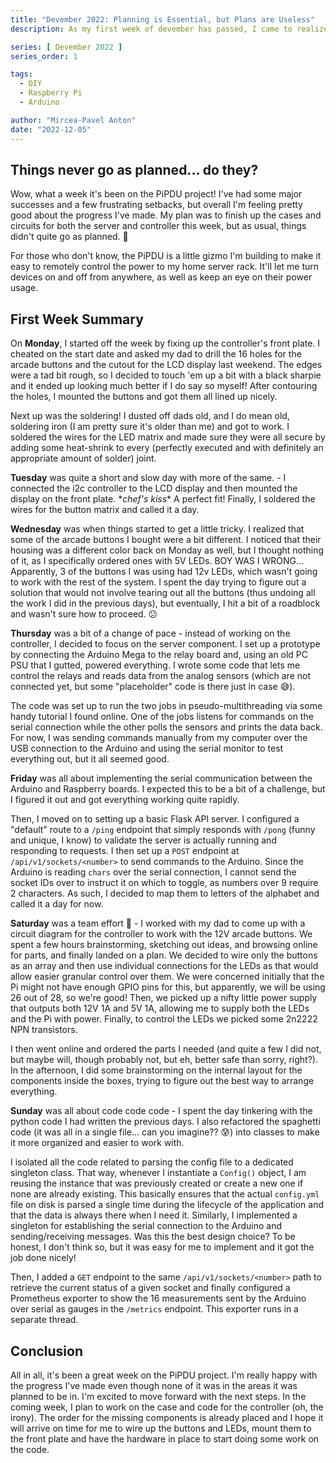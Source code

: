 ```yaml
---
title: "Devember 2022: Planning is Essential, but Plans are Useless"
description: As my first week of devember has passed, I came to realize that planning itself is good, as it gives you a clearer path to walk on, but plans mean nothing in the end

series: [ Devember 2022 ]
series_order: 1

tags:
  - DIY
  - Raspberry Pi
  - Arduino

author: "Mircea-Pavel Anton"
date: "2022-12-05"
---
```


## Things never go as planned... do they?

Wow, what a week it's been on the PiPDU project! I've had some major successes and a few frustrating setbacks, but overall I'm feeling pretty good about the progress I've made. My plan was to finish up the cases and circuits for both the server and controller this week, but as usual, things didn't quite go as planned. 😬

For those who don't know, the PiPDU is a little gizmo I'm building to make it easy to remotely control the power to my home server rack. It'll let me turn devices on and off from anywhere, as well as keep an eye on their power usage.

## First Week Summary

On **Monday**, I started off the week by fixing up the controller's front plate. I cheated on the start date and asked my dad to drill the 16 holes for the arcade buttons and the cutout for the LCD display last weekend. The edges were a tad bit rough, so I decided to touch 'em up a bit with a black sharpie and it ended up looking much better if I do say so myself! After contouring the holes, I mounted the buttons and got them all lined up nicely.

Next up was the soldering! I dusted off dads old, and I do mean old, soldering iron (I am pretty sure it's older than me) and got to work. I soldered the wires for the LED matrix and made sure they were all secure by adding some heat-shrink to every (perfectly executed and with definitely an appropriate amount of solder) joint.

**Tuesday** was quite a short and slow day with more of the same. - I connected the i2c controller to the LCD display and then mounted the display on the front plate. \**chef's kiss*\* A perfect fit! Finally, I soldered the wires for the button matrix and called it a day.

**Wednesday** was when things started to get a little tricky. I realized that some of the arcade buttons I bought were a bit different. I noticed that their housing was a different color back on Monday as well, but I thought nothing of it, as I specifically ordered ones with 5V LEDs. BOY WAS I WRONG... Apparently, 3 of the buttons I was using had 12v LEDs, which wasn't going to work with the rest of the system. I spent the day trying to figure out a solution that would not involve tearing out all the buttons (thus undoing all the work I did in the previous days), but eventually, I hit a bit of a roadblock and wasn't sure how to proceed. 😕

**Thursday** was a bit of a change of pace - instead of working on the controller, I decided to focus on the server component. I set up a prototype by connecting the Arduino Mega to the relay board and, using an old PC PSU that I gutted, powered everything. I wrote some code that lets me control the relays and reads data from the analog sensors (which are not connected yet, but some "placeholder" code is there just in case 😅).

The code was set up to run the two jobs in pseudo-multithreading via some handy tutorial I found online. One of the jobs listens for commands on the serial connection while the other polls the sensors and prints the data back. For now, I was sending commands manually from my computer over the USB connection to the Arduino and using the serial monitor to test everything out, but it all seemed good.

**Friday** was all about implementing the serial communication between the Arduino and Raspberry boards. I expected this to be a bit of a challenge, but I figured it out and got everything working quite rapidly.

Then, I moved on to setting up a basic Flask API server. I configured a "default" route to a `/ping` endpoint that simply responds with `/pong` (funny and unique, I know) to validate the server is actually running and responding to requests. I then set up a `POST` endpoint at `/api/v1/sockets/<number>` to send commands to the Arduino. Since the Arduino is reading `chars` over the serial connection, I cannot send the socket IDs over to instruct it on which to toggle, as numbers over 9 require 2 characters. As such, I decided to map them to letters of the alphabet and called it a day for now.

**Saturday** was a team effort 🤝 - I worked with my dad to come up with a circuit diagram for the controller to work with the 12V arcade buttons. We spent a few hours brainstorming, sketching out ideas, and browsing online for parts, and finally landed on a plan. We decided to wire only the buttons as an array and then use individual connections for the LEDs as that would allow easier granular control over them. We were concerned initially that the Pi might not have enough GPIO pins for this, but apparently, we will be using 26 out of 28, so we're good! Then, we picked up a nifty little power supply that outputs both 12V 1A and 5V 1A, allowing me to supply both the LEDs and the Pi with power. Finally, to control the LEDs we picked some 2n2222 NPN transistors.

I then went online and ordered the parts I needed (and quite a few I did not, but maybe will, though probably not, but eh, better safe than sorry, right?). In the afternoon, I did some brainstorming on the internal layout for the components inside the boxes, trying to figure out the best way to arrange everything.

**Sunday** was all about code code code - I spent the day tinkering with the python code I had written the previous days. I also refactored the spaghetti code (it was all in a single file... can you imagine?? 😰) into classes to make it more organized and easier to work with.

I isolated all the code related to parsing the config file to a dedicated singleton class. That way, whenever I instantiate a `Config()` object, I am reusing the instance that was previously created or create a new one if none are already existing. This basically ensures that the actual `config.yml` file on disk is parsed a single time during the lifecycle of the application and that the data is always there when I need it. Similarly, I implemented a singleton for establishing the serial connection to the Arduino and sending/receiving messages. Was this the best design choice? To be honest, I don't think so, but it was easy for me to implement and it got the job done nicely!

Then, I added a `GET` endpoint to the same `/api/v1/sockets/<number>` path to retrieve the current status of a given socket and finally configured a Prometheus exporter to show the 16 measurements sent by the Arduino over serial as gauges in the `/metrics` endpoint. This exporter runs in a separate thread.

## Conclusion

All in all, it's been a great week on the PiPDU project. I'm really happy with the progress I've made even though none of it was in the areas it was planned to be in. I'm excited to move forward with the next steps. In the coming week, I plan to work on the case and code for the controller (oh, the irony). The order for the missing components is already placed and I hope it will arrive on time for me to wire up the buttons and LEDs, mount them to the front plate and have the hardware in place to start doing some work on the code.

